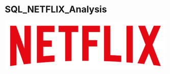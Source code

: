 # SQL_NETFLIX_Analysis
![Netflix logo](https://github.com/DikshaSingh2109/SQL_NETFLIX_Analysis/blob/main/logo.png)

